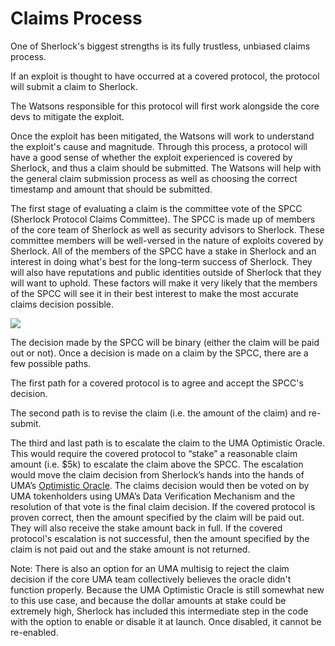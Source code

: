 # Claims Process

One of Sherlock's biggest strengths is its fully trustless, unbiased claims process.&#x20;

If an exploit is thought to have occurred at a covered protocol, the protocol will submit a claim to Sherlock.&#x20;

The Watsons responsible for this protocol will first work alongside the core devs to mitigate the exploit.&#x20;

Once the exploit has been mitigated, the Watsons will work to understand the exploit's cause and magnitude. Through this process, a protocol will have a good sense of whether the exploit experienced is covered by Sherlock, and thus a claim should be submitted. The Watsons will help with the general claim submission process as well as choosing the correct timestamp and amount that should be submitted.

The first stage of evaluating a claim is the committee vote of the SPCC (Sherlock Protocol Claims Committee). The SPCC is made up of members of the core team of Sherlock as well as security advisors to Sherlock. These committee members will be well-versed in the nature of exploits covered by Sherlock. All of the members of the SPCC have a stake in Sherlock and an interest in doing what's best for the long-term success of Sherlock. They will also have reputations and public identities outside of Sherlock that they will want to uphold. These factors will make it very likely that the members of the SPCC will see it in their best interest to make the most accurate claims decision possible.

![](https://i.imgur.com/n1P41mz.png)

The decision made by the SPCC will be binary (either the claim will be paid out or not). Once a decision is made on a claim by the SPCC, there are a few possible paths.&#x20;

The first path for a covered protocol is to agree and accept the SPCC's decision.&#x20;

The second path is to revise the claim (i.e. the amount of the claim) and re-submit.&#x20;

The third and last path is to escalate the claim to the UMA Optimistic Oracle. This would require the covered protocol to “stake” a reasonable claim amount (i.e. $5k) to escalate the claim above the SPCC. The escalation would move the claim decision from Sherlock’s hands into the hands of UMA’s [Optimistic Oracle](https://docs.umaproject.org/getting-started/oracle). The claims decision would then be voted on by UMA tokenholders using UMA’s Data Verification Mechanism and the resolution of that vote is the final claim decision. If the covered protocol is proven correct, then the amount specified by the claim will be paid out. They will also receive the stake amount back in full. If the covered protocol's escalation is not successful, then the amount specified by the claim is not paid out and the stake amount is not returned.

Note: There is also an option for an UMA multisig to reject the claim decision if the core UMA team collectively believes the oracle didn't function properly. Because the UMA Optimistic Oracle is still somewhat new to this use case, and because the dollar amounts at stake could be extremely high, Sherlock has included this intermediate step in the code with the option to enable or disable it at launch. Once disabled, it cannot be re-enabled.&#x20;
